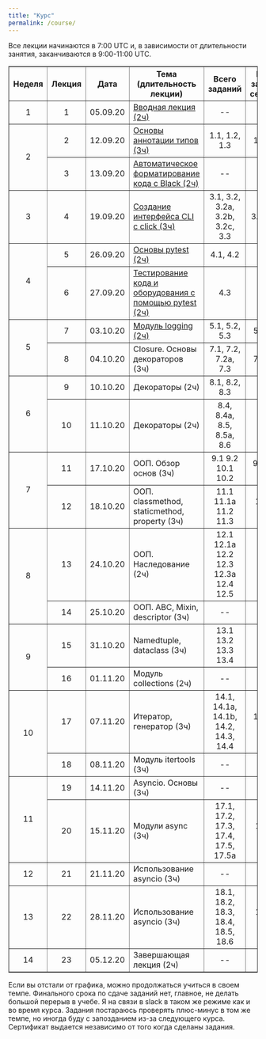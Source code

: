 ```yaml
---
title: "Курс"
permalink: /course/
---
```


Все лекции начинаются в 7:00 UTC и, в зависимости от длительности занятия, заканчиваются в 9:00-11:00 UTC.


<table border="1" cellpadding="4" cellspacing="0">
 <tr>
    <th align="center">Неделя</th>
    <th align="center">Лекция</th>
    <th align="center">Дата</th>
    <th align="center">Тема (длительность лекции)</th>
    <th align="center">Всего заданий</th>
    <th align="center">Минимум заданий для сертификата</th>
 </tr>
 <tr>
    <td align="center">1</td>
    <td align="center">1</td>
    <td align="center">05.09.20</td>
    <td><a href="https://advpyneng.github.io/advpyneng-2/lecture-1/">Вводная лекция (2ч)</a></td>
    <td align="center">--</td>
    <td align="center">--</td>
 </tr>
 <tr>
    <td rowspan="2" align="center">2</td>
    <td align="center">2</td>
    <td align="center">12.09.20</td>
    <td><a href="https://advpyneng.github.io/advpyneng-2/lecture-2/">Основы аннотации типов (3ч)</a></td>
    <td align="center">1.1, 1.2, 1.3</td>
    <td align="center">1.1, 1.2, 1.3</td>
 </tr>
 <tr>
    <td align="center">3</td>
    <td align="center">13.09.20</td>
    <td><a href="https://advpyneng.github.io/advpyneng-2/lecture-3/">Автоматическое форматирование кода с Black (2ч)</a></td>
    <td align="center">--</td>
    <td align="center">--</td>
 </tr>
 <tr>
    <td align="center">3</td>
    <td align="center">4</td>
    <td align="center">19.09.20</td>
    <td><a href="https://advpyneng.github.io/advpyneng-2/lecture-4/">Создание интерфейса CLI с click (3ч)</a></td>
    <td align="center">3.1, 3.2, 3.2a, 3.2b, 3.2c, 3.3</td>
    <td align="center">3.1, 3.2, 3.2a</td>
 </tr>
 <tr>
    <td rowspan="2" align="center">4</td>
    <td align="center">5</td>
    <td align="center">26.09.20</td>
    <td><a href="https://advpyneng.github.io/advpyneng-2/lecture-5/">Основы pytest (2ч)</a></td>
    <td align="center">4.1, 4.2</td>
    <td align="center">4.1, 4.2</td>
 </tr>
 <tr>
    <td align="center">6</td>
    <td align="center">27.09.20</td>
    <td><a href="https://advpyneng.github.io/advpyneng-2/lecture-6/">Тестирование кода и оборудования с помощью pytest (2ч)</a></td>
    <td align="center">4.3</td>
    <td align="center">--</td>
 </tr>
 <tr>
    <td rowspan="2" align="center">5</td>
    <td align="center">7</td>
    <td align="center">03.10.20</td>
    <td><a href="https://advpyneng.github.io/advpyneng-2/lecture-7/">Модуль logging (2ч)</a></td>
    <td align="center">5.1, 5.2, 5.3</td>
    <td align="center">5.1, 5.2, 5.3</td>
 </tr>
 <tr>
    <td align="center">8</td>
    <td align="center">04.10.20</td>
    <td>Closure. Основы декораторов (3ч)</td>
    <td align="center">7.1, 7.2, 7.2a, 7.3</td>
    <td align="center">7.1, 7.2, 7.3</td>
 </tr>
 <tr>
    <td rowspan="2" align="center">6</td>
    <td align="center">9</td>
    <td align="center">10.10.20</td>
    <td>Декораторы (2ч)</td>
    <td align="center">8.1, 8.2, 8.3</td>
    <td align="center">8.1, 8.2</td>
 </tr>
 <tr>
    <td align="center">10</td>
    <td align="center">11.10.20</td>
    <td>Декораторы (2ч)</td>
    <td align="center">8.4, 8.4a, 8.5, 8.5a, 8.6</td>
    <td align="center">8.4, 8.4a</td>
 </tr>
 <tr>
    <td rowspan="2" align="center">7</td>
    <td align="center">11</td>
    <td align="center">17.10.20</td>
    <td>ООП. Обзор основ (3ч)</td>
    <td align="center">9.1 9.2 10.1 10.2</td>
    <td align="center">9.1 9.2 10.1 10.2</td>
 </tr>
 <tr>
    <td align="center">12</td>
    <td align="center">18.10.20</td>
    <td>ООП. classmethod, staticmethod, property (3ч)</td>
    <td align="center">11.1 11.1a 11.2 11.3</td>
    <td align="center">11.1 11.1a 11.2</td>
 </tr>
 <tr>
    <td rowspan="2" align="center">8</td>
    <td align="center">13</td>
    <td align="center">24.10.20</td>
    <td>ООП. Наследование (2ч)</td>
    <td align="center">12.1 12.1a 12.2 12.3 12.3a 12.4 12.5</td>
    <td align="center">12.1 12.3 12.4</td>
 </tr>
 <tr>
    <td align="center">14</td>
    <td align="center">25.10.20</td>
    <td>ООП. ABC, Mixin, descriptor (3ч)</td>
    <td align="center">--</td>
    <td align="center">--</td>
 </tr>
 <tr>
    <td rowspan="2" align="center">9</td>
    <td align="center">15</td>
    <td align="center">31.10.20</td>
    <td>Namedtuple, dataclass (3ч)</td>
    <td align="center">13.1 13.2 13.3 13.4</td>
    <td align="center">13.1 13.2 13.3</td>
 </tr>
 <tr>
    <td align="center">16</td>
    <td align="center">01.11.20</td>
    <td>Модуль collections (2ч)</td>
    <td align="center">--</td>
    <td align="center">--</td>
 </tr>
 <tr>
    <td rowspan="2" align="center">10</td>
    <td align="center">17</td>
    <td align="center">07.11.20</td>
    <td>Итератор, генератор (3ч)</td>
    <td align="center">14.1, 14.1a, 14.1b, 14.2, 14.3, 14.4</td>
    <td align="center">14.1, 14.1a, 14.2, 14.4</td>
 </tr>
 <tr>
    <td align="center">18</td>
    <td align="center">08.11.20</td>
    <td>Модуль itertools (3ч)</td>
    <td align="center">--</td>
    <td align="center">--</td>
 </tr>
 <tr>
    <td rowspan="2" align="center">11</td>
    <td align="center">19</td>
    <td align="center">14.11.20</td>
    <td>Asyncio. Основы (3ч)</td>
    <td align="center">--</td>
    <td align="center">--</td>
 </tr>
 <tr>
    <td align="center">20</td>
    <td align="center">15.11.20</td>
    <td>Модули async (3ч)</td>
    <td align="center">17.1, 17.2, 17.3, 17.4, 17.5, 17.5a</td>
    <td align="center">17.1, 17.2, 17.3</td>
 </tr>
 <tr>
    <td align="center">12</td>
    <td align="center">21</td>
    <td align="center">21.11.20</td>
    <td>Использование asyncio (3ч)</td>
    <td align="center">--</td>
    <td align="center">--</td>
 </tr>
 <tr>
    <td align="center">13</td>
    <td align="center">22</td>
    <td align="center">28.11.20</td>
    <td>Использование asyncio (3ч)</td>
    <td align="center">18.1, 18.2, 18.3, 18.4, 18.5, 18.6</td>
    <td align="center">18.1, 18.2, 18.4</td>
 </tr>
 <tr>
    <td align="center">14</td>
    <td align="center">23</td>
    <td align="center">05.12.20</td>
    <td>Завершающая лекция (2ч)</td>
    <td align="center">--</td>
    <td align="center">--</td>
 </tr>
</table>


Если вы отстали от графика, можно продолжаться учиться в своем темпе. Финального срока по сдаче заданий нет, главное, не делать большой перерыв в учебе. Я на связи в slack в таком же режиме как и во время курса. Задания постараюсь проверять плюс-минус в том же темпе, но иногда буду с запозданием из-за следующего курса. Сертификат выдается независимо от того когда сделаны задания.

